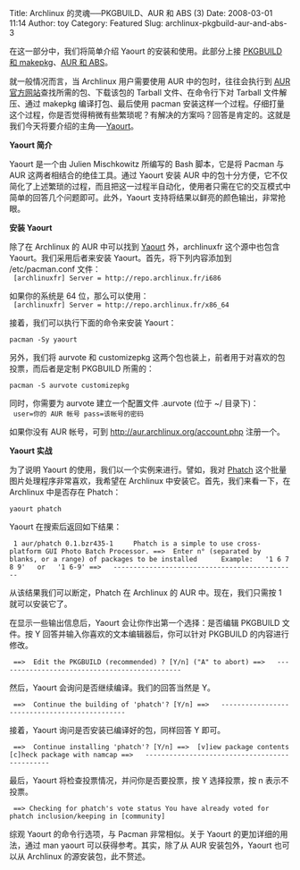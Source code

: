 Title: Archlinux 的灵魂──PKGBUILD、AUR 和 ABS (3)
Date: 2008-03-01 11:14
Author: toy
Category: Featured
Slug: archlinux-pkgbuild-aur-and-abs-3

在这一部分中，我们将简单介绍 Yaourt 的安装和使用。此部分上接 [PKGBUILD
和
makepkg](http://linuxtoy.org/archives/archlinux-pkgbuild-aur-and-abs.html)、[AUR
和
ABS](http://linuxtoy.org/archives/archlinux-pkgbuild-aur-and-abs-2.html)。

就一般情况而言，当 Archlinux 用户需要使用 AUR 中的包时，往往会执行到
[AUR
官方网站](http://aur.archlinux.org/packages.php)查找所需的包、下载该包的
Tarball 文件、在命令行下对 Tarball 文件解压、通过 makepkg
编译打包、最后使用 pacman
安装这样一个过程。仔细打量这个过程，你是否觉得稍微有些繁琐呢？有解决的方案吗？回答是肯定的。这就是我们今天将要介绍的主角──[Yaourt](http://archlinux.fr/yaourt-en)。

**Yaourt 简介**

Yaourt 是一个由 Julien Mischkowitz 所编写的 Bash 脚本，它是将 Pacman 与
AUR 这两者相结合的绝佳工具。通过 Yaourt 安装 AUR
中的包十分方便，它不仅简化了上述繁琐的过程，而且把这一过程半自动化，使用者只需在它的交互模式中简单的回答几个问题即可。此外，Yaourt
支持将结果以鲜亮的颜色输出，非常抢眼。

**安装 Yaourt**

除了在 Archlinux 的 AUR 中可以找到
[Yaourt](http://aur.archlinux.org/packages.php?do_Details=1&ID=5863)
外，archlinuxfr 这个源中也包含 Yaourt。我们采用后者来安装
Yaourt。首先，将下列内容添加到 /etc/pacman.conf 文件：  
` [archlinuxfr] Server = http://repo.archlinux.fr/i686`

如果你的系统是 64 位，那么可以使用：  
` [archlinuxfr] Server = http://repo.archlinux.fr/x86_64`

接着，我们可以执行下面的命令来安装 Yaourt：

`pacman -Sy yaourt`

另外，我们将 aurvote 和 customizepkg
这两个包也装上，前者用于对喜欢的包投票，而后者是定制 PKGBUILD 所需的：

`pacman -S aurvote customizepkg`

同时，你需要为 aurvote 建立一个配置文件 .aurvote (位于 ~/ 目录下)：  
` user=你的 AUR 帐号 pass=该帐号的密码`

如果你没有 AUR 帐号，可到 <http://aur.archlinux.org/account.php>
注册一个。

**Yaourt 实战**

为了说明 Yaourt 的使用，我们以一个实例来进行。譬如，我对
[Phatch](http://linuxtoy.org/archives/phatch.html)
这个批量图片处理程序非常喜欢，我希望在 Archlinux
中安装它。首先，我们来看一下，在 Archlinux 中是否存在 Phatch：

`yaourt phatch`

Yaourt 在搜索后返回如下结果：  

` 1 aur/phatch 0.1.bzr435-1     Phatch is a simple to use cross-platform GUI Photo Batch Processor. ==>  Enter n° (separated by blanks, or a range) of packages to be installed      Example:   '1 6 7 8 9'   or   '1 6-9' ==>   ----------------------------------------------`

从该结果我们可以断定，Phatch 在 Archlinux 的 AUR 中。现在，我们只需按 1
就可以安装它了。

在显示一些输出信息后，Yaourt 会让你作出第一个选择：是否编辑 PKGBUILD
文件。按 Y 回答并输入你喜欢的文本编辑器后，你可以针对 PKGBUILD
的内容进行修改。  

` ==>  Edit the PKGBUILD (recommended) ? [Y/n] ("A" to abort) ==>   ----------------------------------------------`

然后，Yaourt 会询问是否继续编译。我们的回答当然是 Y。  

` ==>  Continue the building of 'phatch'? [Y/n] ==>   ----------------------------------------------`

接着，Yaourt 询问是否安装已编译好的包，同样回答 Y 即可。  

` ==>  Continue installing 'phatch'? [Y/n] ==>  [v]iew package contents   [c]heck package with namcap ==>   ----------------------------------------------`

最后，Yaourt 将检查投票情况，并问你是否要投票，按 Y 选择投票，按 n
表示不投票。  

` ==> Checking for phatch's vote status You have already voted for phatch inclusion/keeping in [community]`

综观 Yaourt 的命令行选项，与 Pacman 非常相似。关于 Yaourt
的更加详细的用法，通过 man yaourt 可以获得参考。其实，除了从 AUR
安装包外，Yaourt 也可以从 Archlinux 的源安装包，此不赘述。
